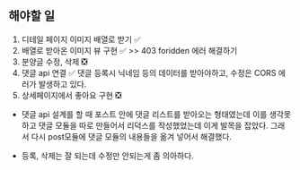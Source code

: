 ## 해야할 일

1. 디테일 페이지 이미지 배열로 받기 ✅
2. 배열로 받아온 이미지 뷰 구현 ✅ >> 403 foridden 에러 해결하기 
3. 분양글 수정, 삭제 ❎
4. 댓글 api 연결 ✅ 댓글 등록시 닉네임 등의 데이터를 받아야하고, 수정은 CORS 에러가 발생하고 있다.
5. 상세페이지에서 좋아요 구현 ❎

+ 댓글 api 설계를 할 때 포스트 안에 댓글 리스트를 받아오는 형태였는데 이를 생각못하고 댓글 모듈을 따로 만들어서 리덕스를 작성했었는데 이게 발목을 잡았다. 그래서 다시 post모듈에 댓글 모듈의 내용들을 옮겨 넣어서 해결했다.

+ 등록, 삭제는 잘 되는데 수정만 안되는게 좀 의아하다.